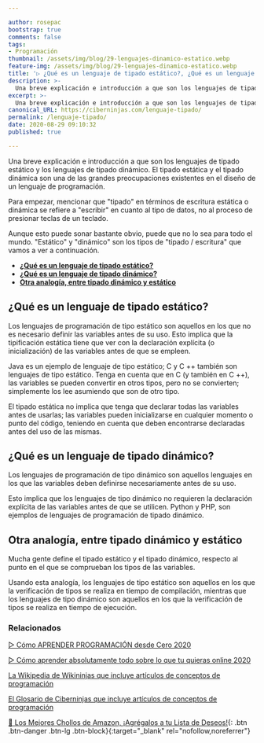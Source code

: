 ```yaml
---

author: rosepac
bootstrap: true
comments: false
tags:
- Programación
thumbnail: /assets/img/blog/29-lenguajes-dinamico-estatico.webp
feature-img: /assets/img/blog/29-lenguajes-dinamico-estatico.webp
title: '▷ ¿Qué es un lenguaje de tipado estático?, ¿Qué es un lenguaje de tipado dinámico?'
description: >-
  Una breve explicación e introducción a que son los lenguajes de tipado estático y los lenguajes de tipado dinámico. El tipado estática y el tipado dinámica son una de las grandes preocupaciones existentes en el diseño de un lenguaje de programación.
excerpt: >-
  Una breve explicación e introducción a que son los lenguajes de tipado estático y los lenguajes de tipado dinámico. El tipado estática y el tipado dinámica son una de las grandes preocupaciones existentes en el diseño de un lenguaje de programación.
canonical_URL: https://ciberninjas.com/lenguaje-tipado/
permalink: /lenguaje-tipado/
date: 2020-08-29 09:10:32
published: true

---
```


Una breve explicación e introducción a que son los lenguajes de tipado estático y los lenguajes de tipado dinámico. El tipado estática y el tipado dinámica son una de las grandes preocupaciones existentes en el diseño de un lenguaje de programación.

Para empezar, mencionar que "tipado" en términos de escritura estática o dinámica se refiere a "escribir" en cuanto al tipo de datos, no al proceso de presionar teclas de un teclado.

Aunque esto puede sonar bastante obvio, puede que no lo sea para todo el mundo. "Estático" y "dinámico" son los tipos de "tipado / escritura" que vamos a ver a continuación.

- [**¿Qué es un lenguaje de tipado estático?**](#qué-es-un-lenguaje-de-tipado-estático)
- [**¿Qué es un lenguaje de tipado dinámico?**](#qué-es-un-lenguaje-de-tipado-dinámico)
- [**Otra analogía, entre tipado dinámico y estático**](#otra-analogía-entre-tipado-dinámico-y-estático)

## **¿Qué es un lenguaje de tipado estático?**

Los lenguajes de programación de tipo estático son aquellos en los que no es necesario definir las variables antes de su uso. Esto implica que la tipificación estática tiene que ver con la declaración explícita (o inicialización) de las variables antes de que se empleen.

Java es un ejemplo de lenguaje de tipo estático; C y C ++ también son lenguajes de tipo estático. Tenga en cuenta que en C (y también en C ++), las variables se pueden convertir en otros tipos, pero no se convierten; simplemente los lee asumiendo que son de otro tipo.

El tipado estática no implica que tenga que declarar todas las variables antes de usarlas; las variables pueden inicializarse en cualquier momento o punto del código, teniendo en cuenta que deben encontrarse declaradas antes del uso de las mismas.

## **¿Qué es un lenguaje de tipado dinámico?**

Los lenguajes de programación de tipo dinámico son aquellos lenguajes en los que las variables deben definirse necesariamente antes de su uso.

Esto implica que los lenguajes de tipo dinámico no requieren la declaración explícita de las variables antes de que se utilicen. Python y PHP, son ejemplos de lenguajes de programación de tipado dinámico.

## **Otra analogía, entre tipado dinámico y estático**

Mucha gente define el tipado estático y el tipado dinámico, respecto al punto en el que se comprueban los tipos de las variables.

Usando esta analogía, los lenguajes de tipo estático son aquellos en los que la verificación de tipos se realiza en tiempo de compilación, mientras que los lenguajes de tipo dinámico son aquellos en los que la verificación de tipos se realiza en tiempo de ejecución.

### **Relacionados** <!-- omit in toc -->

[▷ Cómo APRENDER PROGRAMACIÓN desde Cero 2020](https://ciberninjas.com/programar/)

[▷ Cómo aprender absolutamente todo sobre lo que tu quieras online 2020](https://ciberninjas.com/aprender/)

[La Wikipedia de Wikininjas que incluye artículos de conceptos de programación](https://ciberninjas.com/wiki/)

[El Glosario de Ciberninjas que incluye artículos de conceptos de programación](https://ciberninjas.com/glosario/)

[🛒 Los Mejores Chollos de Amazon, ¡Agrégalos a tu Lista de Deseos!](/amazon/ "Los Mejores Chollos de Amazon, Ofertas Flash, Black Monday y Amazon Prime Day"){: .btn .btn-danger .btn-lg .btn-block}{:target="_blank" rel="nofollow,noreferrer"}
<!-- https://www.sitepoint.com/typing-versus-dynamic-typing/ -->